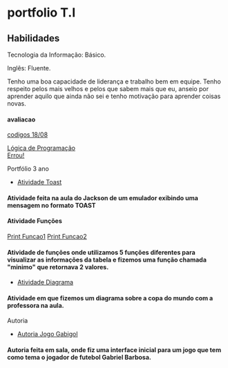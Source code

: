 # portfolio T.I
## Habilidades 
Tecnologia da Informação: Básico.

Inglês: Fluente.

Tenho uma boa capacidade de liderança e trabalho bem em equipe. Tenho respeito pelos mais velhos e pelos que sabem mais que eu, anseio por aprender aquilo que ainda não sei e tenho motivação para aprender coisas novas.

#### avaliacao
[codigos 18/08](/fundamentos_ti2/avaliacao_pratica/) 

<a href="https://github.com/bernardogevaerd/portfolio2A/tree/main/L%C3%B3gica%20de%20Programa%C3%A7%C3%A3o">Lógica de Programação</a><br>
<a href="https://conteudo.imguol.com.br/c/bol/fotos/97/2018/01/10/faustao-mostrou-que-nem-sempre-quem-sabe-faz-ao-vivo-1515582826765_300x200.jpg">Errou!</a>

Portfólio 3 ano
- [Atividade Toast](deveres.png)
#### Atividade feita na aula do Jackson de um emulador exibindo uma mensagem no formato TOAST

#### Atividade Funções
 [Print Funcao1](PrintCF1.png)
 [Print Funcao2](print5F.png)
#### Atividade de funções onde utilizamos 5 funções diferentes para visualizar as informações da tabela e fizemos uma função chamada "minimo" que retornava 2 valores.

- [Atividade Diagrama](copadelmundi.drawio.png)
#### Atividade em que fizemos um diagrama sobre a copa do mundo com a professora na aula.

Autoria
- [Autoria Jogo Gabigol](jogogabi.png)
#### Autoria feita em sala, onde fiz uma interface inicial para um jogo que tem como tema o jogador de futebol Gabriel Barbosa.
